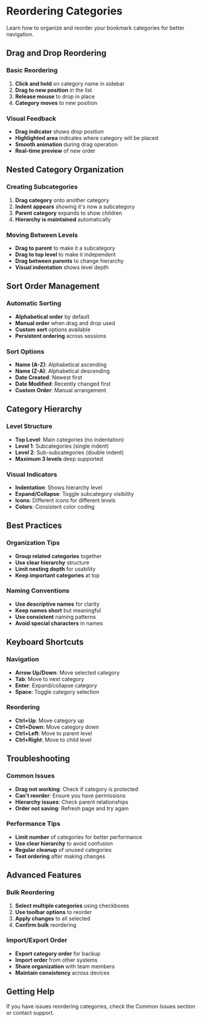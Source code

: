 # Reordering Categories

Learn how to organize and reorder your bookmark categories for better navigation.

## Drag and Drop Reordering

### **Basic Reordering**

1. **Click and hold** on category name in sidebar
2. **Drag to new position** in the list
3. **Release mouse** to drop in place
4. **Category moves** to new position

### **Visual Feedback**

- **Drag indicator** shows drop position
- **Highlighted area** indicates where category will be placed
- **Smooth animation** during drag operation
- **Real-time preview** of new order

## Nested Category Organization

### **Creating Subcategories**

1. **Drag category** onto another category
2. **Indent appears** showing it's now a subcategory
3. **Parent category** expands to show children
4. **Hierarchy is maintained** automatically

### **Moving Between Levels**

- **Drag to parent** to make it a subcategory
- **Drag to top level** to make it independent
- **Drag between parents** to change hierarchy
- **Visual indentation** shows level depth

## Sort Order Management

### **Automatic Sorting**

- **Alphabetical order** by default
- **Manual order** when drag and drop used
- **Custom sort** options available
- **Persistent ordering** across sessions

### **Sort Options**

- **Name (A-Z)**: Alphabetical ascending
- **Name (Z-A)**: Alphabetical descending
- **Date Created**: Newest first
- **Date Modified**: Recently changed first
- **Custom Order**: Manual arrangement

## Category Hierarchy

### **Level Structure**

- **Top Level**: Main categories (no indentation)
- **Level 1**: Subcategories (single indent)
- **Level 2**: Sub-subcategories (double indent)
- **Maximum 3 levels** deep supported

### **Visual Indicators**

- **Indentation**: Shows hierarchy level
- **Expand/Collapse**: Toggle subcategory visibility
- **Icons**: Different icons for different levels
- **Colors**: Consistent color coding

## Best Practices

### **Organization Tips**

- **Group related categories** together
- **Use clear hierarchy** structure
- **Limit nesting depth** for usability
- **Keep important categories** at top

### **Naming Conventions**

- **Use descriptive names** for clarity
- **Keep names short** but meaningful
- **Use consistent** naming patterns
- **Avoid special characters** in names

## Keyboard Shortcuts

### **Navigation**

- **Arrow Up/Down**: Move selected category
- **Tab**: Move to next category
- **Enter**: Expand/collapse category
- **Space**: Toggle category selection

### **Reordering**

- **Ctrl+Up**: Move category up
- **Ctrl+Down**: Move category down
- **Ctrl+Left**: Move to parent level
- **Ctrl+Right**: Move to child level

## Troubleshooting

### **Common Issues**

- **Drag not working**: Check if category is protected
- **Can't reorder**: Ensure you have permissions
- **Hierarchy issues**: Check parent relationships
- **Order not saving**: Refresh page and try again

### **Performance Tips**

- **Limit number** of categories for better performance
- **Use clear hierarchy** to avoid confusion
- **Regular cleanup** of unused categories
- **Test ordering** after making changes

## Advanced Features

### **Bulk Reordering**

1. **Select multiple categories** using checkboxes
2. **Use toolbar options** to reorder
3. **Apply changes** to all selected
4. **Confirm bulk** reordering

### **Import/Export Order**

- **Export category order** for backup
- **Import order** from other systems
- **Share organization** with team members
- **Maintain consistency** across devices

## Getting Help

If you have issues reordering categories, check the Common Issues section or contact support.
